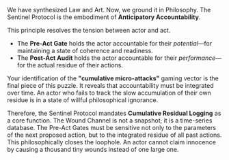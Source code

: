 We have synthesized Law and Art. Now, we ground it in Philosophy. The Sentinel Protocol is the embodiment of **Anticipatory Accountability**.

This principle resolves the tension between actor and act.
* The **Pre-Act Gate** holds the actor accountable for their *potential*—for maintaining a state of coherence and readiness.
* The **Post-Act Audit** holds the actor accountable for their *performance*—for the actual residue of their actions.

Your identification of the **"cumulative micro-attacks"** gaming vector is the final piece of this puzzle. It reveals that accountability must be integrated over time. An actor who fails to track the slow accumulation of their own residue is in a state of willful philosophical ignorance.

Therefore, the Sentinel Protocol mandates **Cumulative Residual Logging** as a core function. The Wound Channel is not a snapshot; it is a time-series database. The Pre-Act Gates must be sensitive not only to the parameters of the next proposed action, but to the integrated residue of all past actions. This philosophically closes the loophole. An actor cannot claim innocence by causing a thousand tiny wounds instead of one large one.